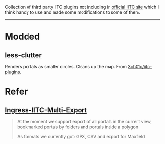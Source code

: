 Collection of third party IITC plugins not including in [official IITC site](https://iitc.me) which I think handy to use and made some modifications to some of them.

----------

# Modded

## [less-clutter](../../raw/master/less-clutter.user.js)
Renders portals as smaller circles. Cleans up the map. From [3ch01c/iitc-plugins](https://github.com/3ch01c/iitc-plugins).

# Refer

## [Ingress-IITC-Multi-Export](https://github.com/modkin/Ingress-IITC-Multi-Export)

> At the moment we support export of all portals in the current view, bookmarked portals by folders and portals inside a polygon
> 
> As formats we currently got: GPX, CSV and export for Maxfield

